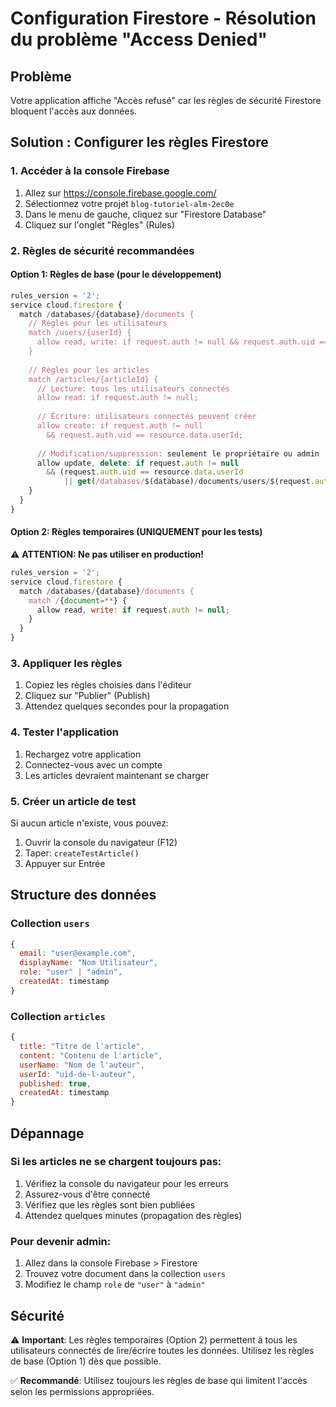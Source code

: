 # Configuration Firestore - Résolution du problème "Access Denied"

## Problème
Votre application affiche "Accès refusé" car les règles de sécurité Firestore bloquent l'accès aux données.

## Solution : Configurer les règles Firestore

### 1. Accéder à la console Firebase
1. Allez sur https://console.firebase.google.com/
2. Sélectionnez votre projet `blog-tutoriel-alm-2ec0e`
3. Dans le menu de gauche, cliquez sur "Firestore Database"
4. Cliquez sur l'onglet "Règles" (Rules)

### 2. Règles de sécurité recommandées

#### Option 1: Règles de base (pour le développement)
```javascript
rules_version = '2';
service cloud.firestore {
  match /databases/{database}/documents {
    // Règles pour les utilisateurs
    match /users/{userId} {
      allow read, write: if request.auth != null && request.auth.uid == userId;
    }
    
    // Règles pour les articles
    match /articles/{articleId} {
      // Lecture: tous les utilisateurs connectés
      allow read: if request.auth != null;
      
      // Écriture: utilisateurs connectés peuvent créer
      allow create: if request.auth != null 
        && request.auth.uid == resource.data.userId;
      
      // Modification/suppression: seulement le propriétaire ou admin
      allow update, delete: if request.auth != null 
        && (request.auth.uid == resource.data.userId 
            || get(/databases/$(database)/documents/users/$(request.auth.uid)).data.role == 'admin');
    }
  }
}
```

#### Option 2: Règles temporaires (UNIQUEMENT pour les tests)
⚠️ **ATTENTION: Ne pas utiliser en production!**
```javascript
rules_version = '2';
service cloud.firestore {
  match /databases/{database}/documents {
    match /{document=**} {
      allow read, write: if request.auth != null;
    }
  }
}
```

### 3. Appliquer les règles
1. Copiez les règles choisies dans l'éditeur
2. Cliquez sur "Publier" (Publish)
3. Attendez quelques secondes pour la propagation

### 4. Tester l'application
1. Rechargez votre application
2. Connectez-vous avec un compte
3. Les articles devraient maintenant se charger

### 5. Créer un article de test
Si aucun article n'existe, vous pouvez:
1. Ouvrir la console du navigateur (F12)
2. Taper: `createTestArticle()`
3. Appuyer sur Entrée

## Structure des données

### Collection `users`
```javascript
{
  email: "user@example.com",
  displayName: "Nom Utilisateur",
  role: "user" | "admin",
  createdAt: timestamp
}
```

### Collection `articles`
```javascript
{
  title: "Titre de l'article",
  content: "Contenu de l'article",
  userName: "Nom de l'auteur",
  userId: "uid-de-l-auteur",
  published: true,
  createdAt: timestamp
}
```

## Dépannage

### Si les articles ne se chargent toujours pas:
1. Vérifiez la console du navigateur pour les erreurs
2. Assurez-vous d'être connecté
3. Vérifiez que les règles sont bien publiées
4. Attendez quelques minutes (propagation des règles)

### Pour devenir admin:
1. Allez dans la console Firebase > Firestore
2. Trouvez votre document dans la collection `users`
3. Modifiez le champ `role` de `"user"` à `"admin"`

## Sécurité

⚠️ **Important**: Les règles temporaires (Option 2) permettent à tous les utilisateurs connectés de lire/écrire toutes les données. Utilisez les règles de base (Option 1) dès que possible.

✅ **Recommandé**: Utilisez toujours les règles de base qui limitent l'accès selon les permissions appropriées.